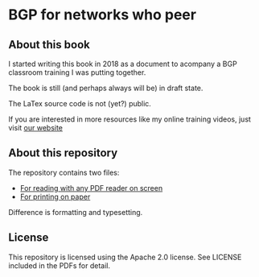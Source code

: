 # BGP for networks who peer

## About this book

I started writing this book in 2018 as a document to acompany a BGP
classroom training I was putting together.  

The book is still (and perhaps always will be) in draft state.

The LaTex source code is not (yet?) public.

If you are interested in more resources like my online training videos, just visit [our website](https://de-cix.net/academy) 


## About this repository

The repository contains two files: 

- [For reading with any PDF reader on screen](BGP_for_networks_who_peer-screen.pdf)
- [For printing on paper](BGP_for_networks_who_peer-print.pdf)

Difference is formatting and typesetting.


## License
This repository is licensed using the Apache 2.0 license. See LICENSE included in the PDFs for detail.

